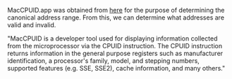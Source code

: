 MacCPUID.app was obtained from
[here](https://software.intel.com/content/www/us/en/develop/download/download-maccpuid.html)
for the purpose of determining the canonical address range. From this, we can
determine what addresses are valid and invalid.


"MacCPUID is a developer tool used for displaying information collected from the
microprocessor via the CPUID instruction. The CPUID instruction returns
information in the general purpose registers such as manufacturer
identification, a processor's family, model, and stepping numbers, supported
features (e.g. SSE, SSE2), cache information, and many others."